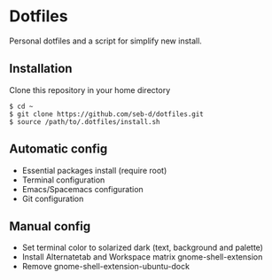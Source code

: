 # Dotfiles

Personal dotfiles and a script for simplify new install.


## Installation

Clone this repository in your home directory

```console
$ cd ~
$ git clone https://github.com/seb-d/dotfiles.git
$ source /path/to/.dotfiles/install.sh
```


## Automatic config

- Essential packages install (require root)
- Terminal configuration
- Emacs/Spacemacs configuration
- Git configuration


## Manual config

- Set terminal color to solarized dark (text, background and palette)
- Install Alternatetab and Workspace matrix gnome-shell-extension
- Remove gnome-shell-extension-ubuntu-dock

